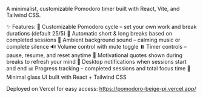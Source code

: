 A minimalist, customizable Pomodoro timer built with React, Vite, and Tailwind CSS.

✨ Features:
📅 Customizable Pomodoro cycle – set your own work and break durations (default 25/5)
🔁 Automatic short & long breaks based on completed sessions
🎵 Ambient background sound – calming music or complete silence
🔊 Volume control with mute toggle
⏸️ Timer controls – pause, resume, and reset anytime
💬 Motivational quotes shown during breaks to refresh your mind
🔔 Desktop notifications when sessions start and end
📊 Progress tracking – completed sessions and total focus time
💎 Minimal glass UI built with React + Tailwind CSS

Deployed on Vercel for easy access: https://pomodoro-beige-pi.vercel.app/
